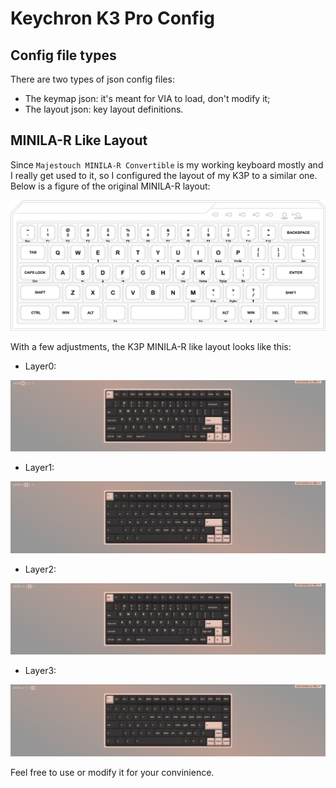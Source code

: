 # Keychron K3 Pro Config

## Config file types

There are two types of json config files:

- The keymap json: it's meant for VIA to load, don't modify it;
- The layout json: key layout definitions.

##  MINILA-R Like Layout

Since `Majestouch MINILA-R Convertible` is my working keyboard mostly and I really get used to it, so I configured the layout of my K3P to a similar one. Below is a figure of the original MINILA-R layout:

![Majestouch MINILA-R Convertible Layout](majestouch-minila-r-layout.jpg)

With a few adjustments, the K3P MINILA-R like layout looks like this:

- Layer0:

![MINILA-R like layout layer0](layout/minila-r-like-layout/keychron-k3-pro-minila-r-like-layout-layer0.png)

- Layer1:

![MINILA-R like layout layer1](layout/minila-r-like-layout/keychron-k3-pro-minila-r-like-layout-layer1.png)

- Layer2:

![MINILA-R like layout layer2](layout/minila-r-like-layout/keychron-k3-pro-minila-r-like-layout-layer2.png)

- Layer3:

![MINILA-R like layout layer3](layout/minila-r-like-layout/keychron-k3-pro-minila-r-like-layout-layer3.png)

Feel free to use or modify it for your convinience.